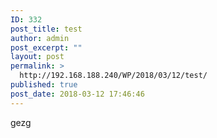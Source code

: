 ```yaml
---
ID: 332
post_title: test
author: admin
post_excerpt: ""
layout: post
permalink: >
  http://192.168.188.240/WP/2018/03/12/test/
published: true
post_date: 2018-03-12 17:46:46
---
```

gezg